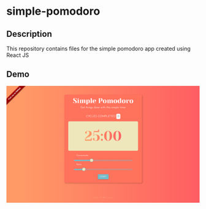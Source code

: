 # simple-pomodoro

## Description
This repository contains files for the simple pomodoro app created using React JS

## Demo
![Simple Pomodoro Main Screen](./simple-pomodoro-demo-1.png "Main Screen")